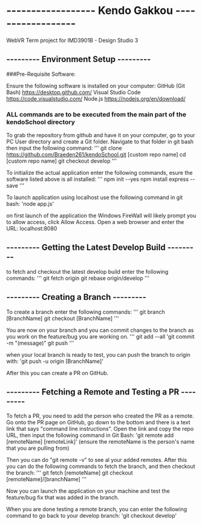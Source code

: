 # ------------------ Kendo Gakkou ------------------
WebVR Term project for IMD3901B - Design Studio 3

## --------- Environment Setup ---------

###Pre-Requisite Software:

Ensure the following software is installed on your computer:
GitHub (Git Bash) https://desktop.github.com/
Visual Studio Code https://code.visualstudio.com/
Node.js https://nodejs.org/en/download/

### **ALL commands are to be executed from the main part of the kendoSchool directory**


To grab the repository from github and have it on your computer, go to your PC User directory and create a Git folder. Navigate to that folder in git bash then input the following command:
'''
git clone https://github.com/Braeden261/kendoSchool.git [custom repo name]
cd [custom repo name]
git checkout develop
'''

To initialize the actual application enter the following commands, esure the software listed above is all installed:
'''
npm init --yes
npm install express --save
'''

To launch application using localhost use the following command in git bash: 
'node app.js'

on first launch of the application the Windows FireWall will likely prompt you to allow access, click Allow Access.
Open a web browser and enter the URL: localhost:8080


## --------- Getting the Latest Develop Build ---------


to fetch and checkout the latest develop build enter the following commands:
'''
git fetch origin
git rebase origin/develop
'''

## --------- Creating a Branch ---------

To create a branch enter the following commands:
'''
git branch [BranchName]
git checkout [BranchName]
'''

You are now on your branch and you can commit changes to the branch as you work on the feature/bug you are working on.
'''
git add --all
'git commit -m "(message)"
git push
'''

when your local branch is ready to test, you can push the branch to origin with:
'git push -u origin [BranchName]'

After this you can create a PR on GitHub.

## --------- Fetching a Remote and Testing a PR ---------

To fetch a PR, you need to add the person who created the PR as a remote. Go onto the PR page on GitHub, go down to the bottom and there is a text link that says "command line instructions".  Open the link and copy the repo URL, then input the following command in Git Bash:
'git remote add [remoteName] [remoteLink]' (ensure the remoteName is the person's name that you are pulling from)

Then you can do "git remote -v" to see al your added remotes.
After this you can do the following commands to fetch the branch, and then checkout the branch:
'''
git fetch [remoteName]
git checkout [remoteName]/[branchName]
'''

Now you can launch the application on your machine and test the feature/bug fix that was added in the branch.

When you are done testing a remote branch, you can enter the following command to go back to your develop branch:
'git checkout develop'